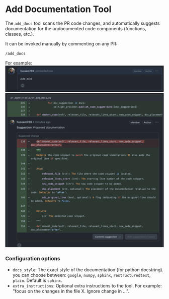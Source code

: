 # Add Documentation Tool
The `add_docs` tool scans the PR code changes, and automatically suggests documentation for the undocumented code components (functions, classes, etc.).

It can be invoked manually by commenting on any PR:
```
/add_docs
```
For example:
<kbd><img src=./../pics/add_docs_comment.png width="768"></kbd>
<kbd><img src=./../pics/add_docs.png width="768"></kbd>

### Configuration options
 - `docs_style`: The exact style of the documentation (for python docstring). you can choose between: `google`, `numpy`, `sphinx`, `restructuredtext`, `plain`. Default is `sphinx`.
 - `extra_instructions`: Optional extra instructions to the tool. For example: "focus on the changes in the file X. Ignore change in ...".